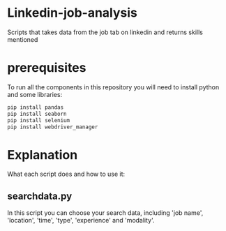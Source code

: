 # Linkedin-job-analysis
Scripts that takes data from the job tab on linkedin and returns skills mentioned


# prerequisites
To run all the components in this repository you will need to install python and some libraries:

```bash
pip install pandas
pip install seaborn
pip install selenium
pip install webdriver_manager
```
# Explanation
What each script does and how to use it:

## searchdata.py
In this script you can choose your search data, including 'job name', 'location', 'time', 'type', 'experience' and 'modality'.
